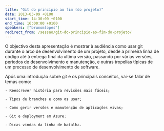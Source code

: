 ```yaml
---
title: "Git do princípio ao fim (do projeto)"
date: 2013-03-09 +0100
start_time: 14:30:00 +0100
end_time: 16:00:00 +0100
speakers: ["brunomlopes"]
redirect_from: /sessao/git-do-principio-ao-fim-do-projeto/
---
```

O objectivo desta apresentação é mostrar à audiência como usar git durante o arco de desenvolvimento de um projeto, desde a primeira linha de código até à entrega final da ultima versão, passando por várias versões, periodos de desenvolvimento e manutenção, e outras tropelias típicas de um processo de desenvolvimento de software.

Após uma introdução sobre git e os principais conceitos, vai-se falar de temas como:

	- Reescrever história para revisões mais fáceis;

	- Tipos de branches e como os usar;

	- Como gerir versões e manutenção de aplicações vivas;

	- Git e deployment em Azure;

	- Dicas vindas da linha de batalha.

